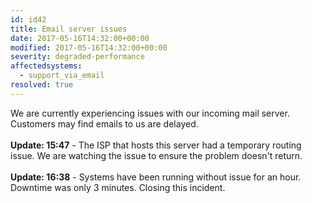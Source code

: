 ```yaml
---
id: id42
title: Email server issues
date: 2017-05-16T14:32:00+00:00
modified: 2017-05-16T14:32:00+00:00
severity: degraded-performance
affectedsystems:
  - support_via_email
resolved: true
---
```


We are currently experiencing issues with our incoming mail server.  Customers may find emails to us are delayed.<br /><br />**Update: 15:47** -  The ISP that hosts this server had a temporary routing issue.  We are watching the issue to ensure the problem doesn't return.<br /><br />**Update: 16:38** -  Systems have been running without issue for an hour.  Downtime was only 3 minutes.  Closing this incident.

